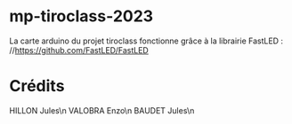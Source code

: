 # mp-tiroclass-2023
La carte arduino du projet tiroclass fonctionne grâce à la librairie FastLED : //https://github.com/FastLED/FastLED
# Crédits
HILLON Jules\n
VALOBRA Enzo\n
BAUDET Jules\n
